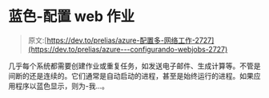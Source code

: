 # 蓝色-配置 web 作业

> 原文:[https://dev.to/prelias/azure-配置多-网络工作-2727](https://dev.to/prelias/azure---configurando-webjobs-2727)

几乎每个系统都需要创建作业或重复任务，如发送电子邮件、生成计算等。不管是间断的还是连续的。它们通常是自动启动的进程，甚至是始终运行的进程。如果应用程序以蓝色显示，则为-我...。